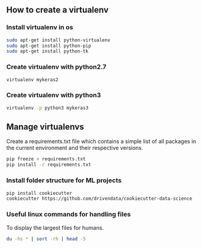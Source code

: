## How to create a virtualenv

### Install virtualenv in os
```bash
sudo apt-get install python-virtualenv
sudo apt-get install python-pip
sudo apt-get install python-tk
```

### Create virtualenv with python2.7
```bash
virtualenv mykeras2
```

### Create virtualenv with python3
```bash
virtualenv -p python3 mykeras3
```

## Manage virtualenvs

Create a requirements.txt file which contains a simple
list of all packages in the current environment and
their respective versions.
```bash
pip freeze > requirements.txt
pip install -r requirements.txt
```

### Install folder structure for ML projects
```bash
pip install cookiecutter
cookiecutter https://github.com/drivendata/cookiecutter-data-science
```
### Useful linux commands for handling files

To display the largest files for humans.
```bash
du -hs * | sort -rh | head -5
```



